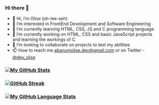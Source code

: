 ### Hi there 👋

- 👋 Hi, I’m Olise (oh-lee-seh)
- 👀 I’m interested in FrontEnd Development and Software Engineering
- 🌱 I’m currently learning HTML, CSS, JS and C programming language
- 🔭 I’m currently working on HTML, CSS and basic JavaScript projects and learning the workings of C
- 💞️ I’m looking to collaborate on projects to test my abilities
- 📫 How to reach me abanumolise.dev@gmail.com or on Twitter - [@dev_olise](https://www.twitter.com/dev_olise)

### [![My GitHub Stats](https://github-readme-stats.vercel.app/api/?username=Codeyenum&count_private=true&theme=darcula&showicons=true)]()
### [![GitHub Streak](http://github-readme-streak-stats.herokuapp.com?user=Codeyenum&theme=dark)](https://git.io/streak-stats)
### [![My GitHub Language Stats](https://github-readme-stats.vercel.app/api/top-langs/?username=Codeyenum&langs_count=5&theme=darcula)]()
